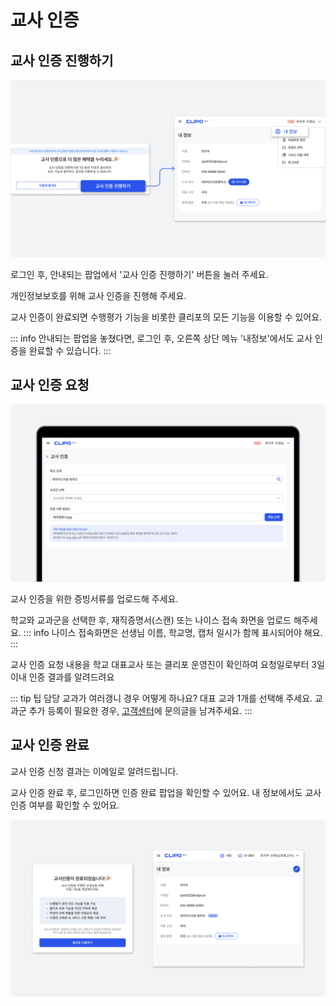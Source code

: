 # 교사 인증

## 교사 인증 진행하기
![이미지](./img/teacherauth.png)
<p></p>
로그인 후, 안내되는 팝업에서 '교사 인증 진행하기' 버튼을 눌러 주세요.

개인정보보호를 위해 교사 인증을 진행해 주세요.

교사 인증이 완료되면 수행평가 기능을 비롯한 클리포의 모든 기능을 이용할 수 있어요.

::: info
안내되는 팝업을 놓쳤다면, 로그인 후, 오른쪽 상단 메뉴 '내정보'에서도 교사 인증을 완료할 수 있습니다.
:::

## 교사 인증 요청
![이미지](./img/teacherauthinfo.png)
<p></p>
교사 인증을 위한 증빙서류를 업로드해 주세요.

학교와 교과군을 선택한 후, 재직증명서(스캔) 또는 나이스 접속 화면을 업로드 해주세요.
::: info
나이스 접속화면은 선생님 이름, 학교명, 캡처 일시가 함께 표시되어야 해요.
:::

교사 인증 요청 내용을 학교 대표교사 또는 클리포 운영진이 확인하여 요청일로부터 3일 이내 인증 결과를 알려드려요

::: tip 팁
담당 교과가 여러갱니 경우 어떻게 하나요?
대표 교과 1개를 선택해 주세요. 교과군 추가 등록이 필요한 경우, [고객센터](https://clipo.ai/teachers/helps/questions)에 문의글을 남겨주세요.
:::

## 교사 인증 완료
교사 인증 신청 결과는 이메일로 알려드립니다.

교사 인증 완료 후, 로그인하면 인증 완료 팝업을 확인할 수 있어요.
내 정보에서도 교사 인증 여부를 확인할 수 있어요. <p></p>
![이미지](./img/teacherauthcheck.png)
